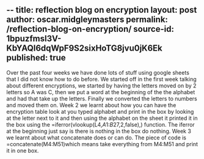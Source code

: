 --
title: reflection blog on encryption
layout: post
author: oscar.midgleymasters
permalink: /reflection-blog-on-encryption/
source-id: 1bpuzfmsI3V-KbYAQI6dqWpF9S2sixHoTG8jvu0jK6Ek
published: true
---
Over the past four weeks we have done lots of stuff using google sheets that I did not know how to do before. We started off in the first week talking about different encryptions, we started by having the letters moved on by 2 letters so A was C, then we put a word at the beginning of the the alphabet and had that take up the letters. Finally we converted the letters to numbers and moved them on. Week 2 we learnt about how you can have the encryption table look at you typed alphabet and print in the box by looking at the letter next to it and then using the alphabet on the sheet it printed it in the box using the =iferror(vlookup(L4,$A$1:$B$27,2,false),) function. The iferror at the beginning just say is there is nothing in the box do nothing. Week 3 we learnt about what concatenate does or can do. The piece of code is =concatenate(M4:M51)which means take everything from M4:M51 and print it in one box.

